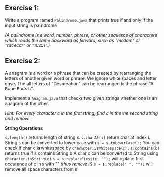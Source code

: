 ## Exercise 1:
Write a program named `Palindrome.java` that prints true if and only if the input string is palindrome 

_(A palindrome is a word, number, phrase, or other sequence of characters which reads the same backward as forward, such as "madam" or "racecar" or "10201".)_

## Exercise 2:

A anagram is a word or a phrase that can be created by rearranging the letters of another given word or phrase. We ignore white spaces and letter case. The all letters of "Desperation" can be rearranged to the phrase "A Rope Ends It".

Implement a `Anagram.java` that checks two given strings whether one is an anagram of the other.

_Hint: For every character c in the first string, find c in the the second string and remove._

**String Operations:**

`s.length()` returns length of string s.
`s.charAt(i)` return char at index i.
String s can be converted to lower case with `s = s.toLowerCase();`
You can check if char c is whitespace by `character.isWhitespace(c);`
`s.contains(b)` returns true if s contains String b
A char c can be converted to String using `character.toString(c)`
`s = s.replaceFirst(c, "");` will replace first occurence of c in s with "" _(thus remove it)_
`s = s.replace(" ", "");` will remove all space characters from s 

